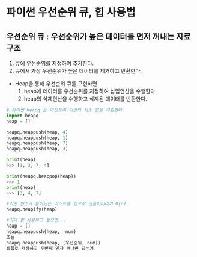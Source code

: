 # 파이썬 우선순위 큐, 힙 사용법

## 우선순위 큐 : 우선순위가 높은 데이터를 먼저 꺼내는 자료구조

1. 큐에 우선순위를 지정하여 추가한다.
2. 큐에서 가장 우선순위가 높은 데이터를 제거하고 반환한다.

- Heap을 통해 우선순위 큐를 구현하면
  1. heap에 데이터를 우선순위를 지정하여 삽입연산을 수행한다.
  2. heap의 삭제연산을 수행하고 삭제된 데이터를 반환한다.

```python
# 파이썬 heapq 는 이진트리 기반의 최소 힙을 지원한다.
import heapq
heap = []

heapq.heappush(heap, 4)
heapq.heappush(heap, 1)
heapq.heappush(heap, 7)
heapq.heappush(heap, 3)

print(heap)
>>> [1, 3, 7, 4]

print(heapq.heappop(heap))
>>> 1
print(heap)
>>> [3, 4, 7]

#기존 원소가 들어있는 리스트를 힙으로 만들어버리기 O(n)
heapq.heapify(heap)

#최대 힙 사용하고 싶으면...
heap = []
heapq.heappush(heap, -num)
또는
heapq.heappush(heap, (우선순위, num))
튜플로 저장하고 두번째 인자 꺼내면 되는겨
```

